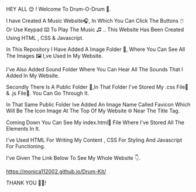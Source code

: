 HEY ALL 😊 ! Welcome To Drum-O-Drum 🥁.

I have Created A Music Website🎧, In Which You Can Click The Buttons 🖱️ Or Use Keypad ⌨️ To Play The Music ♫ .. This Website Has Been Created Using HTML , CSS & Javascript.

In This Repository I Have Added A Image Folder 📁, Where You Can See All The Images 🖼️ I,ve Used In My Website.

I've Also Added Sound Folder Where You Can Hear All The Sounds That I Added In My Website.

Secondly There Is A Public Folder 📁,In That Folder I've Stored My .css File📄 & .js File📄. You Can Go Through It.

In That Same Public Folder Ive Added An Image Name Called Favicon Which Will Be The Icon Image At The Top Of My Website 🌐 Near The Title Tag.

Coming Down You Can See My index.html📄 File Where I've Stored All The Elements In It.

I've Used HTML For Writing My Content , CSS For Styling And Javascript For Functioning.

I've Given The Link Below To See My Whole Website 👇.

https://monica112002.github.io/Drum-Kit/

THANK YOU 🙏🏻!
